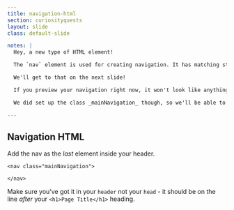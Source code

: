 ```yaml
---
title: navigation-html
section: curiosityquests
layout: slide
class: default-slide

notes: |
  Hey, a new type of HTML element! 

  The `nav` element is used for creating navigation. It has matching start and end tags, and between those tags you put a set of links that you want to include in your navigation.

  We'll get to that on the next slide!

  If you preview your navigation right now, it won't look like anything - it doesn't have any styles yet! 

  We did set up the class _mainNavigation_ though, so we'll be able to style this nav from our CSS.

---
```


## Navigation HTML

Add the nav as the _last_ element inside your header.

    <nav class="mainNavigation">

    </nav>

Make sure you've got it in your `header` not your `head` - it should be on the line _after_ your `<h1>Page Title</h1>` heading.
